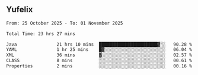 ## Yufelix

<!--START_SECTION:waka-->

```txt
From: 25 October 2025 - To: 01 November 2025

Total Time: 23 hrs 27 mins

Java               21 hrs 10 mins  ██████████████████████▓░░   90.28 %
YAML               1 hr 25 mins    █▓░░░░░░░░░░░░░░░░░░░░░░░   06.04 %
XML                36 mins         ▓░░░░░░░░░░░░░░░░░░░░░░░░   02.57 %
CLASS              8 mins          ░░░░░░░░░░░░░░░░░░░░░░░░░   00.61 %
Properties         2 mins          ░░░░░░░░░░░░░░░░░░░░░░░░░   00.16 %
```

<!--END_SECTION:waka-->


